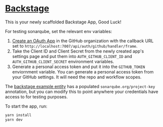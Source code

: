 # [Backstage](https://backstage.io)

This is your newly scaffolded Backstage App, Good Luck!

For testing sonarqube, set the relevant env variables:

1. [Create an OAuth App](https://developer.github.com/apps/building-oauth-apps/creating-an-oauth-app/) in the GitHub organization with the callback URL set to `http://localhost:7007/api/auth/github/handler/frame`.
2. Take the Client ID and Client Secret from the newly created app's settings page and put them into `AUTH_GITHUB_CLIENT_ID` and `AUTH_GITHUB_CLIENT_SECRET` environment variables.
3. Generate a personal access token and put it into the `GITHUB_TOKEN` enviornment variable. You can generate a personal access token from your GitHub settings. It will need the repo and workflow scopes.

The [backstage example entity](./examples/entities.yaml) has a populated `sonarqube.org/project-key` annotation, but you can modify this to point anywhere your credentials have access to for testing purposes.

To start the app, run:

```sh
yarn install
yarn dev
```
